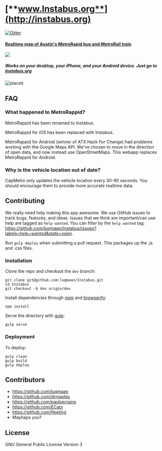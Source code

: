 [**www.Instabus.org**](http://instabus.org)
====================

[![Gitter](https://badges.gitter.im/Join%20Chat.svg)](https://gitter.im/luqmaan/Instabus?utm_source=badge&utm_medium=badge&utm_campaign=pr-badge&utm_content=badge)

#### [Realtime map of Austin's MetroRapid bus and MetroRail train](http://instabus.org)

[![](https://cloud.githubusercontent.com/assets/1275831/3210441/0128e4a2-eec1-11e3-8622-fc947f7c305c.png)](http://instabus.org)

##### Works on your desktop, your iPhone, and your Android device. Just go to [instabus.org](http://instabus.org)

![placeit](https://cloud.githubusercontent.com/assets/1275831/3565798/3078cb22-0ad3-11e4-8285-005d3c211766.jpg)


## FAQ

### What happened to MetroRappid?

MetroRappid has been renamed to Instabus.

MetroRappid for iOS has been replaced with Instabus.

MetroRappid for Android (winner of ATX Hack For Change) had problems working with the Google Maps API. We've chosen to move in the direction of open data, and now instead use OpenStreetMaps. This webapp replaces MetroRappid for Android.

### Why is the vehicle location out of date?

CapMetro only updates the vehicle location every 30-90 seconds. You should encourage them to provide more accurate realtime data.

## Contributing

We really need help making this app awesome. We use GitHub issues to track bugs, features, and ideas. Issues that we think are important/can use help are tagged as `help wanted`. You can filter by the `help wanted` tag: https://github.com/luqmaan/Instabus/issues?labels=help+wanted&state=open.

Run `gulp deploy` when submitting a pull request. This packages up the .js and .css files.

### Installation

Clone the repo and checkout the `dev` branch:

```
git clone git@github.com:luqmaan/Instabus.git
cd Instabus
git checkout -b dev origin/dev
```

Install dependencies through [npm](https://www.npmjs.org/) and [browserify](http://browserify.org/):

```
npm install
```

Serve the directory with [gulp](http://gulpjs.com/):

```
gulp serve
```

### Deployment

To deploy:

```
gulp clean
gulp build
gulp deploy
```

## Contributors

- https://github.com/luqmaan
- https://github.com/drmaples
- https://github.com/paulserraino
- https://github.com/ECatx
- https://github.com/fleeting
- Mayhaps you?

## License

GNU General Public License Version 3
